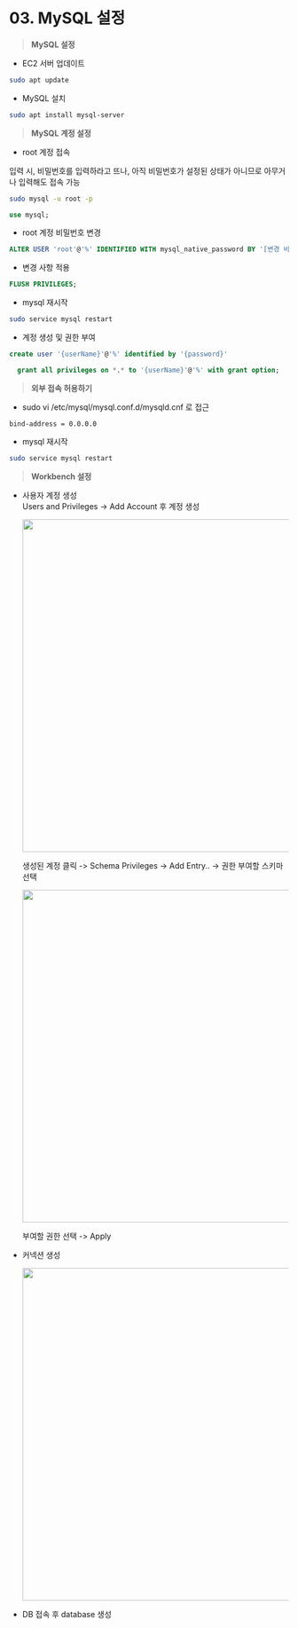 # 03. MySQL 설정

> **MySQL 설정**

- EC2 서버 업데이트

```bash
sudo apt update
```

- MySQL 설치

```bash
sudo apt install mysql-server
```

> **MySQL 계정 설정**

- root 계정 접속

입력 시, 비밀번호를 입력하라고 뜨나, 아직 비밀번호가 설정된 상태가 아니므로 아무거나 입력해도 접속 가능

```bash
sudo mysql -u root -p
```

```sql
use mysql;
```

- root 계정 비밀번호 변경

```sql
ALTER USER 'root'@'%' IDENTIFIED WITH mysql_native_password BY '[변경 비밀번호]';
```

- 변경 사항 적용

```sql
FLUSH PRIVILEGES;
```

- mysql 재시작

```bash
sudo service mysql restart
```

- 계정 생성 및 권한 부여

```sql
create user '{userName}'@'%' identified by '{password}'
```

```sql
  grant all privileges on *.* to '{userName}'@'%' with grant option;
```

> **외부 접속 허용하기**

- sudo vi /etc/mysql/mysql.conf.d/mysqld.cnf 로 접근

```nginx
bind-address = 0.0.0.0
```

- mysql 재시작

```bash
sudo service mysql restart
```

> **Workbench 설정**

- 사용자 계정 생성<br>
  Users and Privileges -> Add Account 후 계정 생성

  <img src="https://user-images.githubusercontent.com/64150747/201581062-23f0802e-c139-4c90-9c65-8029b6498d63.png" width="600"/>

  생성된 계정 클릭 -> Schema Privileges -> Add Entry.. -> 권한 부여할 스키마 선택

  <img src="https://user-images.githubusercontent.com/64150747/201581113-02c8c8f1-ece9-4415-bd36-15d3f3ab84aa.png" width="600"/>

  부여할 권한 선택 -> Apply

- 커넥션 생성

  <img src="https://user-images.githubusercontent.com/64150747/201581481-097449a1-b1aa-4e59-abc3-b94d64263bb6.png" width="600"/>

- DB 접속 후 database 생성
